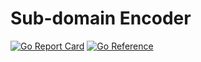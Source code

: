 # Sub-domain Encoder
[![Go Report Card](https://goreportcard.com/badge/github.com/samlitowitz/subdomain-encoding)](https://goreportcard.com/report/github.com/samlitowitz/subdomain-encoding?)
[![Go Reference](https://pkg.go.dev/badge/github.com/samlitowitz/subdomain-encoding.svg)](https://pkg.go.dev/github.com/samlitowitz/subdomain-encoding)
